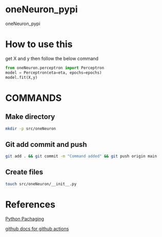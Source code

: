 # oneNeuron_pypi
oneNeuron_pypi

# How to use this
get X and y then follow the below command

```python
from oneNeuron.perceptron import Perceptron
model = Perceptron(eta=eta, epochs=epochs)
model.fit(X,y)
```



# COMMANDS


## Make directory
```bash
mkdir -p src/oneNeuron
```

## Git add commit and push
```bash
git add . && git commit -m "Command added" && git push origin main
```
## Create files
```bash
touch src/oneNeuron/__init__.py
```

# References
[Python Pachaging](https://packaging.python.org/tutorials/packaging-projects/)

[github docs for github actions](https://docs.github.com/en/actions/automating-builds-and-tests/building-and-testing-python#publishing-to-package-registries)
